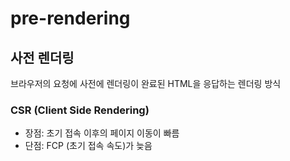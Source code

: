 # pre-rendering

## 사전 렌더링

브라우저의 요청에 사전에 렌더링이 완료된 HTML을 응답하는 렌더링 방식

### CSR (Client Side Rendering)

- 장점: 초기 접속 이후의 페이지 이동이 빠름
- 단점: FCP (초기 접속 속도)가 늦음
